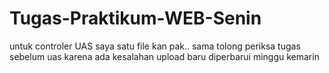 # Tugas-Praktikum-WEB-Senin

untuk controler UAS saya satu file kan pak..
sama tolong periksa tugas sebelum uas karena ada kesalahan upload baru diperbarui minggu kemarin
